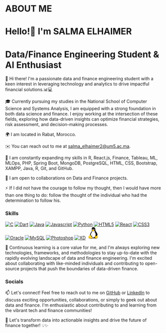 # ABOUT ME
Hello!👋 I'm SALMA ELHAIMER
===========================

Data/Finance Engineering Student & AI Enthusiast
================================================
👋 Hi there! I'm a passionate data and finance engineering student with a keen interest in leveraging technology and analytics to drive impactful financial solutions.📊💻

🎓 Currently pursuing my studies in the National School of Computer Science and Systems Analysis, I am equipped with a strong foundation in both data science and finance. I enjoy working at the intersection of these fields, exploring how data-driven insights can optimize financial strategies, risk assessment, and decision-making processes.

🌍 I am located in Rabat, Morocco.

✉️ You can reach out to me at salma_elhaimer2@um5.ac.ma.

🧠 I am constantly expanding my skills in R, React.js, Finance, Tableau, ML, MLOps, PHP, Spring Boot, MongoDB, PostgreSQL, HTML, CSS, Bootstrap, XAMPP, Java, R, Git, and GitHub.

🤝 I am open to collaborations on Data and Finance projects.

⚡ If I did not have the courage to follow my thought, then I would have more than one thing to do: follow the thought of the individual who had the determination to follow his.

### Skills

<p align="left">
<a href="https://docs.microsoft.com/en-us/cpp/?view=msvc-170" target="_blank" rel="noreferrer"><img src="https://raw.githubusercontent.com/danielcranney/readme-generator/main/public/icons/skills/c-colored.svg" width="36" height="36" alt="C" /></a>
<a href="https://dart.dev/" target="_blank" rel="noreferrer"><img src="https://raw.githubusercontent.com/danielcranney/readme-generator/main/public/icons/skills/dart-colored.svg" width="36" height="36" alt="Dart" /></a>
<a href="https://www.oracle.com/java/" target="_blank" rel="noreferrer"><img src="https://raw.githubusercontent.com/danielcranney/readme-generator/main/public/icons/skills/java-colored.svg" width="36" height="36" alt="Java" /></a>
<a href="https://developer.mozilla.org/en-US/docs/Web/JavaScript" target="_blank" rel="noreferrer"><img src="https://raw.githubusercontent.com/danielcranney/readme-generator/main/public/icons/skills/javascript-colored.svg" width="36" height="36" alt="Javascript" /></a>
<a href="https://www.python.org/" target="_blank" rel="noreferrer"><img src="https://raw.githubusercontent.com/danielcranney/readme-generator/main/public/icons/skills/python-colored.svg" width="36" height="36" alt="Python" /></a>
<a href="https://developer.mozilla.org/en-US/docs/Glossary/HTML5" target="_blank" rel="noreferrer"><img src="https://raw.githubusercontent.com/danielcranney/readme-generator/main/public/icons/skills/html5-colored.svg" width="36" height="36" alt="HTML5" /></a>
<a href="https://reactjs.org/" target="_blank" rel="noreferrer"><img src="https://raw.githubusercontent.com/danielcranney/readme-generator/main/public/icons/skills/react-colored.svg" width="36" height="36" alt="React" /></a>
<a href="https://www.w3.org/TR/CSS/#css" target="_blank" rel="noreferrer"><img src="https://raw.githubusercontent.com/danielcranney/readme-generator/main/public/icons/skills/css3-colored.svg" width="36" height="36" alt="CSS3" /></a>
<a href="https://www.oracle.com/uk/index.html" target="_blank" rel="noreferrer"><img src="https://raw.githubusercontent.com/danielcranney/readme-generator/main/public/icons/skills/oracle-colored.svg" width="36" height="36" alt="Oracle" /></a>
<a href="https://www.mysql.com/" target="_blank" rel="noreferrer"><img src="https://raw.githubusercontent.com/danielcranney/readme-generator/main/public/icons/skills/mysql-colored.svg" width="36" height="36" alt="MySQL" /></a>
<a href="https://www.adobe.com/uk/products/photoshop.html" target="_blank" rel="noreferrer"><img src="https://raw.githubusercontent.com/danielcranney/readme-generator/main/public/icons/skills/photoshop-colored.svg" width="36" height="36" alt="Photoshop" /></a>
<a href="https://www.adobe.com/uk/products/xd.html" target="_blank" rel="noreferrer"><img src="https://raw.githubusercontent.com/danielcranney/readme-generator/main/public/icons/skills/xd-colored.svg" width="36" height="36" alt="XD" /></a>
<a href="https://www.linux.org/" target="_blank" rel="noreferrer"><img src="https://raw.githubusercontent.com/devicons/devicon/master/icons/linux/linux-original.svg" alt="linux" width="40" height="40"/></a>
</p>

🌱 Continuous learning is a core value for me, and I'm always exploring new technologies, frameworks, and methodologies to stay up-to-date with the rapidly evolving landscape of data and finance engineering. I'm excited about collaborating with like-minded individuals and contributing to open-source projects that push the boundaries of data-driven finance.

### Socials

📫 Let's connect! Feel free to reach out to me on [GitHub](https://github.com/elhaimersalma) or [LinkedIn](https://www.linkedin.com/in/salma-elhaimer-b06550244/) to discuss exciting opportunities, collaborations, or simply to geek out about data and finance. I'm enthusiastic about contributing to and learning from the vibrant tech and finance communities!

🚀 Let's transform data into actionable insights and drive the future of finance together! 💡✨
